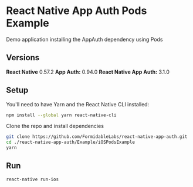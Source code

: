 # React Native App Auth Pods Example

Demo application installing the AppAuth dependency using Pods

## Versions
**React Native** 0.57.2
**App Auth:** 0.94.0
**React Native App Auth:** 3.1.0

## Setup

You'll need to have Yarn and the React Native CLI installed:

```sh
npm install --global yarn react-native-cli
```

Clone the repo and install dependencies

```sh
git clone https://github.com/FormidableLabs/react-native-app-auth.git
cd ./react-native-app-auth/Example/iOSPodsExample
yarn
```

## Run

```
react-native run-ios
```
